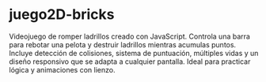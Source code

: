 # juego2D-bricks
Videojuego de romper ladrillos creado con JavaScript. Controla una barra para rebotar una pelota y destruir ladrillos mientras acumulas puntos. Incluye detección de colisiones, sistema de puntuación, múltiples vidas y un diseño responsivo que se adapta a cualquier pantalla. Ideal para practicar lógica y animaciones con lienzo.
